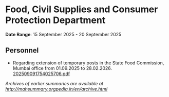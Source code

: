 # Food, Civil Supplies and Consumer Protection Department

**Date Range**: 15 September 2025 - 20 September 2025


## Personnel
- Regarding extension of temporary posts in the State Food Commission, Mumbai office from 01.09.2025 to 28.02.2026.\
  [202509091754025706.pdf](https://gr.maharashtra.gov.in/Site/Upload/Government%20Resolutions/English/202509091754025706.pdf)


*Archives of earlier summaries are available at http://mahsummary.orgpedia.in/en/archive.html*